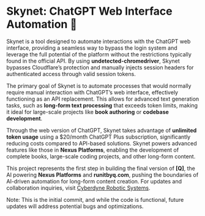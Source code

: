 
# Skynet: ChatGPT Web Interface Automation 🤖

Skynet is a tool designed to automate interactions with the ChatGPT web interface, providing a seamless way to bypass the login system and leverage the full potential of the platform without the restrictions typically found in the official API. By using **undetected-chromedriver**, Skynet bypasses Cloudflare’s protection and manually injects session headers for authenticated access through valid session tokens.

The primary goal of Skynet is to automate processes that would normally require manual interaction with ChatGPT’s web interface, effectively functioning as an API replacement. This allows for advanced text generation tasks, such as **long-form text processing** that exceeds token limits, making it ideal for large-scale projects like **book authoring** or **codebase development**.

Through the web version of ChatGPT, Skynet takes advantage of **unlimited token usage** using a $20/month ChatGPT Plus subscription, significantly reducing costs compared to API-based solutions. Skynet powers advanced features like those in **Nexus Platforms**, enabling the development of complete books, large-scale coding projects, and other long-form content.

This project represents the first step in building the final version of **[Q]**, the AI powering **Nexus Platforms** and **runitbyq.com**, pushing the boundaries of AI-driven automation for long-form content creation. For updates and collaboration inquiries, visit [Cyberdyne Robotic Systems](https://cyberdynerobotic.systems/).

Note: This is the initial commit, and while the code is functional, future updates will address potential bugs and optimizations.
